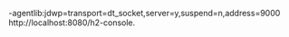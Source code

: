 -agentlib:jdwp=transport=dt_socket,server=y,suspend=n,address=9000
http://localhost:8080/h2-console.
